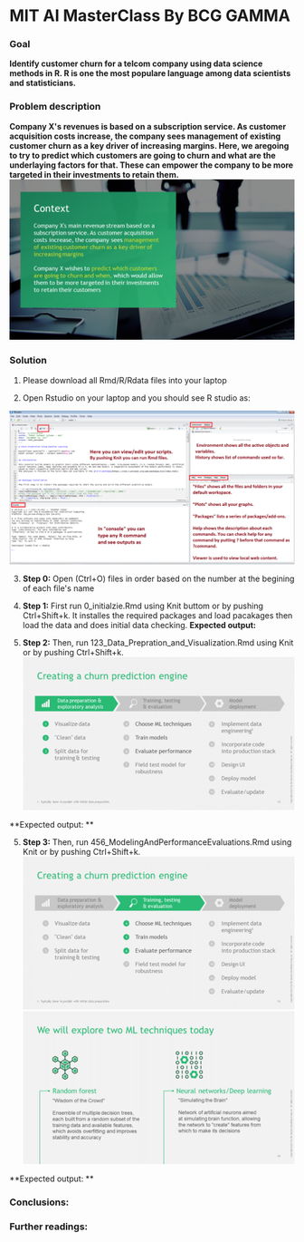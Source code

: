 # MIT AI MasterClass By BCG GAMMA

### Goal 
**Identify customer churn for a telcom company using data science methods in R. R is one the most populare language among data scientists and statisticians.**

### Problem description
**Company X's revenues is based on a subscription service. As customer acquisition costs increase, the company sees management of existing customer churn as a key driver of increasing margins. Here, we aregoing to try to predict which customers are going to churn and what are the underlaying factors for that. These can empower the company to be more targeted in their investments to retain them.**
![Alt text](./Slide14.PNG?raw=true "Context")

### Solution
1. Please download all Rmd/R/Rdata files into your laptop

2. Open Rstudio on your laptop and you should see R studio as:

![Alt text](./Rstudio.PNG?raw=true "RStudio Screenshot")

3. **Step 0:** Open (Ctrl+O) files in order based on the number at the begining of each file's name


3. **Step 1:** First run 0_initialzie.Rmd using Knit buttom or by pushing Ctrl+Shift+k. It installes the required packages and load pacakages then load the data and does initial data checking.
**Expected output:** 


4. **Step 2:** Then, run 123_Data_Prepration_and_Visualization.Rmd using Knit or by pushing Ctrl+Shift+k.
![Alt text](./Slide15_A.png?raw=true "Data Prepration")

**Expected output: ** 

5. **Step 3:** Then, run 456_ModelingAndPerformanceEvaluations.Rmd using Knit or by pushing Ctrl+Shift+k.
![Alt text](./Slide15_B.png?raw=true "Modeling")
![Alt text](./Slide16.PNG?raw=true "Random Forest vs. ANN")

**Expected output: ** 

### Conclusions: 



### Further readings: 


